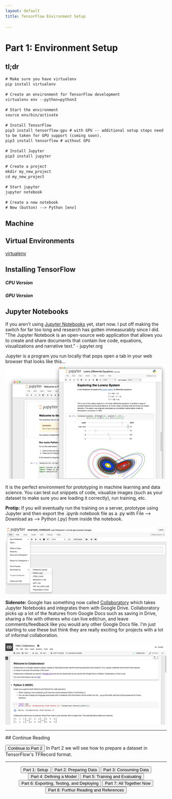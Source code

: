 ```yaml
---
layout: default
title: TensorFlow Environment Setup

---
```


# Part 1: Environment Setup

## tl;dr
```
# Make sure you have virtualenv
pip install virtualenv

# Create an environment for TensorFlow development
virtualenv env --python=python3

# Start the environment
source env/bin/activate

# Install TensorFlow
pip3 install tensorflow-gpu # with GPU -- additional setup steps need to be taken for GPU support (coming soon).
pip3 install tensorflow # without GPU

# Install Jupyter
pip3 install jupyter

# Create a project
mkdir my_new_project
cd my_new_project

# Start jupyter
jupyter notebook

# Create a new notebook
# New (button) --> Python [env]

```

## Machine

## Virtual Environments
[virtualenv]()

## Installing TensorFlow

##### CPU Version

##### GPU Version

## Jupyter Notebooks
If you aren't using [Jupyter Notebooks](http://jupyter.org/) yet, start now.  I put off making the switch for far too long and research has gotten immeasurably since I did.  "The Jupyter Notebook is an open-source web application that allows you to create and share documents that contain live code, equations, visualizations and narrative text." - jupyter.org<br>

Jupyter is a program you run locally that pops open a tab in your web browser that looks like this...
![Jupyter Preview](images/jupyterpreview.png)

It is the perfect environment for prototyping in machine learning and data science.  You can test out snippets of code, visualize images (such as your dataset to make sure you are loading it correctly), run training, etc.

<span class="protip"><b>Protip:</b> If you will eventually run the training on a server, prototype using Jupyter and then export the .ipynb notebook file as a .py with File --> Download as --> Python (.py) from inside the notebook.
</span>
<br><br>
![Exporting Notebook](images/exporting_notebook.png)

<span class='sidenote'><b>Sidenote:</b> Google has something now called [Collaboratory](https://colab.research.google.com/) which takes Jupyter Notebooks and integrates them with Google Drive.  Collaboratory picks up a lot of the features from Google Docs such as saving in Drive, sharing a file with otheres who can live edit/run, and leave comments/feedback like you would any other Google Docs file.  I'm just starting to use these but think they are really exciting for projects with a lot of informal collaboration.</span>
<br><br>
![Collaboratory Preview](images/collaboratory.png)

<hr>
## Continue Reading

<button onclick="location.href='dataprep'" class='continue-links'>Continue to Part 2</button>
In Part 2 we will see how to prepare a dataset in TensorFlow's TFRecord format.

<hr>

<div style="text-align: center;">
	<button onclick="location.href='setup'" class='continue-links'>Part 1: Setup</button>
	<button onclick="location.href='dataprep'" class='continue-links'>Part 2: Preparing Data</button>
	<button onclick="location.href='dataload'" class='continue-links'>Part 3: Consuming Data</button>
	<button onclick="location.href='model'" class='continue-links'>Part 4: Defining a Model</button>
	<button onclick="location.href='traineval'" class='continue-links'>Part 5: Training and Evaluating</button>
	<button onclick="location.href='deploy'" class='continue-links'>Part 6: Exporting, Testing, and Deploying</button>
	<button onclick="location.href='summary'" class='continue-links'>Part 7: All Together Now</button>
	<button onclick="location.href='references'" class='continue-links'>Part 8: Furthur Reading and References</button>
</div>